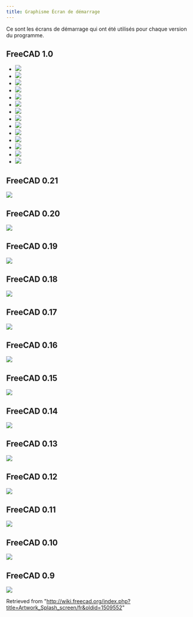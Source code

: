 ```yaml
---
title: Graphisme Écran de démarrage
---
```


Ce sont les écrans de démarrage qui ont été utilisés pour chaque version du programme.

## FreeCAD 1.0

- ![](/images/Freecadsplash.png)
- ![](/images/Freecadsplash0.png)
- ![](/images/Freecadsplash1.png)
- ![](/images/Freecadsplash2.png)
- ![](/images/Freecadsplash3.png)
- ![](/images/Freecadsplash4.png)
- ![](/images/Freecadsplash5.png)
- ![](/images/Freecadsplash6.png)
- ![](/images/Freecadsplash7.png)
- ![](/images/Freecadsplash8.png)
- ![](/images/Freecadsplash9.png)
- ![](/images/Freecadsplash10.png)
- ![](/images/Freecadsplash11.png)
- ![](/images/Freecadsplash12.png)

## FreeCAD 0.21

![](/images/Freecadsplash021.png)

## FreeCAD 0.20

![](/images/Freecadsplash020.png)

## FreeCAD 0.19

![](/images/Freecadsplash019.png)

## FreeCAD 0.18

![](/images/Freecadsplash018.png)

## FreeCAD 0.17

![](/images/Freecadsplash017.png)

## FreeCAD 0.16

![](/images/Freecadsplash016.png)

## FreeCAD 0.15

![](/images/Freecadsplash15.png)

## FreeCAD 0.14

![](/images/Freecadsplash14.png)

## FreeCAD 0.13

![](/images/Splash013.jpg)

## FreeCAD 0.12

![](/images/Splashscreen012.png)

## FreeCAD 0.11

![](/images/Splash011.png)

## FreeCAD 0.10

![](/images/Splashscreen010.png)

## FreeCAD 0.9

![](/images/Splashscreen09.png)

Retrieved from "<http://wiki.freecad.org/index.php?title=Artwork_Splash_screen/fr&oldid=1509552>"
